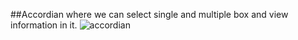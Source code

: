 ##Accordian where we can select single and multiple box and view information in it.
![accordian](https://github.com/ahiresakshi/Accordiain/assets/88669971/95c945c0-4c93-4dd6-bf4d-b0a37885f2d9)



